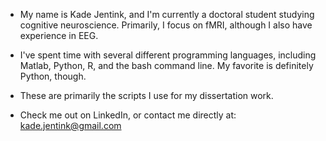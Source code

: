 - My name is Kade Jentink, and I'm currently a doctoral student studying cognitive neuroscience. Primarily, I focus on fMRI, although I also have experience in EEG.
- I've spent time with several different programming languages, including Matlab, Python, R, and the bash command line. My favorite is definitely Python, though. 
- These are primarily the scripts I use for my dissertation work.  

- Check me out on LinkedIn, or contact me directly at: kade.jentink@gmail.com

<!---
comment space
--->
